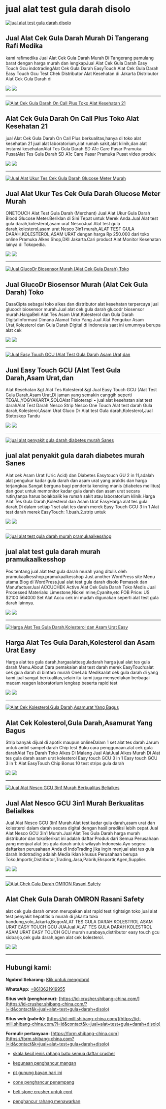 # jual alat test gula darah disolo

<a href="https://swt.shibang-china.com/?l=id&img&k=jual+alat+test+gula+darah+disolo" target="_blank">![jual alat test gula darah disolo](http://static.shibang-china.com/all-800x300/360.jpg)</a>

## Jual Alat Cek Gula Darah Murah Di Tangerang Rafi Medika
kami rafimedika Jual Alat Cek Gula Darah Murah Di Tangerang pamulang barat dengan harga murah dan lengkapJual Alat Cek Gula Darah Easy Touch Gcu indotradingAlat Cek Gula Darah EasyTouch Alat Cek Gula Darah Easy Touch Gcu Test Chek Distributor Alat Kesehatan di Jakarta Distributor Alat Cek Gula Darah di


<a href="https://whatsapp.shibangsoft.com/WhatsApp.php" target="_blank" title="WhatsApp">![](http://static.shibang-china.com/icon/whatsapp.png)</a> <a href="https://swt.shibang-china.com/?l=id&icon&k=jual+alat+test+gula+darah+disolo" target="_blank">![](http://static.shibang-china.com/icon/chat-id.png)</a>

---

<a href="https://swt.shibang-china.com/?l=id&img&k=jual+alat+test+gula+darah+disolo" target="_blank">![Alat Cek Gula Darah On Call Plus Toko Alat Kesehatan 21](http://static.shibang-china.com/all-800x300/1044.jpg)</a>

## Alat Cek Gula Darah On Call Plus Toko Alat Kesehatan 21
jual Alat Cek Gula Darah On Call Plus berkualitas,hanya di toko alat kesehatan 21 jual alat laboratorium,alat rumah sakit,alat klinik,dan alat instansi kesehatanAlat Tes Gula Darah SD A1c Care Pasar Pramuka PusatAlat Tes Gula Darah SD A1c Care Pasar Pramuka Pusat video produk


<a href="https://whatsapp.shibangsoft.com/WhatsApp.php" target="_blank" title="WhatsApp">![](http://static.shibang-china.com/icon/whatsapp.png)</a> <a href="https://swt.shibang-china.com/?l=id&icon&k=jual+alat+test+gula+darah+disolo" target="_blank">![](http://static.shibang-china.com/icon/chat-id.png)</a>

---

<a href="https://swt.shibang-china.com/?l=id&img&k=jual+alat+test+gula+darah+disolo" target="_blank">![Jual Alat Ukur Tes Cek Gula Darah Glucose Meter Murah](http://static.shibang-china.com/all-800x300/728.jpg)</a>

## Jual Alat Ukur Tes Cek Gula Darah Glucose Meter Murah
ONETOUCH Alat Test Gula Darah (Merchant) Jual Alat Ukur Gula Darah Blood Glucose Meter.Beriklan di Sini Tepat untuk Merek Anda.Jual Alat test gula darah,kolesterol,asam urat NescoJual Alat test gula darah,kolesterol,asam urat Nesco 3in1 murah,ALAT TEST GULA DARAH,KOLESTEROL,ASAM URAT dengan harga Rp 250.000 dari toko online Pramuka Alkes Shop,DKI Jakarta.Cari product Alat Monitor Kesehatan lainya di Tokopedia.


<a href="https://whatsapp.shibangsoft.com/WhatsApp.php" target="_blank" title="WhatsApp">![](http://static.shibang-china.com/icon/whatsapp.png)</a> <a href="https://swt.shibang-china.com/?l=id&icon&k=jual+alat+test+gula+darah+disolo" target="_blank">![](http://static.shibang-china.com/icon/chat-id.png)</a>

---

<a href="https://swt.shibang-china.com/?l=id&img&k=jual+alat+test+gula+darah+disolo" target="_blank">![Jual GlucoDr Biosensor Murah (Alat Cek Gula Darah) Toko](http://static.shibang-china.com/all-800x300/134.jpg)</a>

## Jual GlucoDr Biosensor Murah (Alat Cek Gula Darah) Toko
DasaCipta sebagai toko alkes dan distributor alat kesehatan terpercaya jual glucodr biosensor murah.Jual alat cek gula darah glucodr biosensor murah.HargaBeli Alat Tes Asam Urat,Kolesterol dan Gula Darah DigitalInformasi Dimana Alamat Toko Yang Jual Alat Pengukur Asam Urat,Kolesterol dan Gula Darah Digital di Indonesia saat ini umumnya berupa alat cek


<a href="https://whatsapp.shibangsoft.com/WhatsApp.php" target="_blank" title="WhatsApp">![](http://static.shibang-china.com/icon/whatsapp.png)</a> <a href="https://swt.shibang-china.com/?l=id&icon&k=jual+alat+test+gula+darah+disolo" target="_blank">![](http://static.shibang-china.com/icon/chat-id.png)</a>

---

<a href="https://swt.shibang-china.com/?l=id&img&k=jual+alat+test+gula+darah+disolo" target="_blank">![Jual Easy Touch GCU (Alat Test Gula Darah,Asam Urat,dan](http://static.shibang-china.com/all-800x300/639.jpg)</a>

## Jual Easy Touch GCU (Alat Test Gula Darah,Asam Urat,dan
Alat Kesehatan &gt Alat Tes Kolesterol &gt Jual Easy Touch GCU (Alat Test Gula Darah,Asam Urat,Di jaman yang semakin canggih seperti TEGAL,YOGYAKARTA,SOLOAlat Fisioterapi • jual alat kesehatan alat test darahAlat Test Darah Nesco Strip Nesco One Touch Alat test darah Gula darah,Kolesterol,Asam Urat Gluco Dr Alat test Gula darah,Kolesterol,Jual Stetoskop Tandu


<a href="https://whatsapp.shibangsoft.com/WhatsApp.php" target="_blank" title="WhatsApp">![](http://static.shibang-china.com/icon/whatsapp.png)</a> <a href="https://swt.shibang-china.com/?l=id&icon&k=jual+alat+test+gula+darah+disolo" target="_blank">![](http://static.shibang-china.com/icon/chat-id.png)</a>

---

<a href="https://swt.shibang-china.com/?l=id&img&k=jual+alat+test+gula+darah+disolo" target="_blank">![jual alat penyakit gula darah diabetes murah Sanes](http://static.shibang-china.com/all-800x300/1351.jpg)</a>

## jual alat penyakit gula darah diabetes murah Sanes
Alat cek Asam Urat (Uric Acid) dan Diabetes Easytouch GU 2 in 11,adalah alat pengukur kadar gula darah dan asam urat yang praktis dan harga terjangkau.Sangat berguna bagi penderita kencing manis (diabetes mellitus) dan gout untuk memonitor kadar gula darah dan asam urat secara rutin,tanpa harus bolakbalik ke rumah sakit atau laboratorium klinik.Harga Alat Tes Gula Darah,Kolesterol dan Asam Urat EasyHarga alat tes gula darah,Di dalam setiap 1 set alat tes darah merek Easy Touch GCU 3 in 1 Alat test darah merek EasyTouch: 1.buah.2.strip untuk


<a href="https://whatsapp.shibangsoft.com/WhatsApp.php" target="_blank" title="WhatsApp">![](http://static.shibang-china.com/icon/whatsapp.png)</a> <a href="https://swt.shibang-china.com/?l=id&icon&k=jual+alat+test+gula+darah+disolo" target="_blank">![](http://static.shibang-china.com/icon/chat-id.png)</a>

---

<a href="https://swt.shibang-china.com/?l=id&img&k=jual+alat+test+gula+darah+disolo" target="_blank">![jual alat test gula darah murah pramukaalkesshop](http://static.shibang-china.com/all-800x300/91.jpg)</a>

## jual alat test gula darah murah pramukaalkesshop
Pos tentang jual alat test gula darah murah yang ditulis oleh pramukaalkesshop.pramukaalkesshop Just another WordPress site Menu utama.Blog di WordPress.jual alat test gula darah disolo Pemasok dan ManufactuerJual ACCUCHEK Active Alat Cek Gula Darah Toko Medis Jual Processed Materials: Limestone,Nickel mine,Cyanite,etc FOB Price: US $2100 564000 Set Alat Accu cek ini mudah digunakan seperti alat test gula darah lainnya.


<a href="https://whatsapp.shibangsoft.com/WhatsApp.php" target="_blank" title="WhatsApp">![](http://static.shibang-china.com/icon/whatsapp.png)</a> <a href="https://swt.shibang-china.com/?l=id&icon&k=jual+alat+test+gula+darah+disolo" target="_blank">![](http://static.shibang-china.com/icon/chat-id.png)</a>

---

<a href="https://swt.shibang-china.com/?l=id&img&k=jual+alat+test+gula+darah+disolo" target="_blank">![Harga Alat Tes Gula Darah,Kolesterol dan Asam Urat Easy](http://static.shibang-china.com/all-800x300/957.jpg)</a>

## Harga Alat Tes Gula Darah,Kolesterol dan Asam Urat Easy
Harga alat tes gula darah,hargaalattesguladarah harga jual alat tes gula darah.Menu.About Cara pemakaian alat test darah merek EasyTouch:alat cek gula darah di bintaro murah OneLab Medikaalat cek gula darah di yang kami jual sangat berkualitas,selain itu kami juga menyediakan berbagai macam reagen laboratorium lengkap beserta rapid test


<a href="https://whatsapp.shibangsoft.com/WhatsApp.php" target="_blank" title="WhatsApp">![](http://static.shibang-china.com/icon/whatsapp.png)</a> <a href="https://swt.shibang-china.com/?l=id&icon&k=jual+alat+test+gula+darah+disolo" target="_blank">![](http://static.shibang-china.com/icon/chat-id.png)</a>

---

<a href="https://swt.shibang-china.com/?l=id&img&k=jual+alat+test+gula+darah+disolo" target="_blank">![Alat Cek Kolesterol,Gula Darah,Asamurat Yang Bagus](http://static.shibang-china.com/all-800x300/1422.jpg)</a>

## Alat Cek Kolesterol,Gula Darah,Asamurat Yang Bagus
Strip banyak dijual di apotik maupun onlineDalam 1 set alat tes darah Jarum untuk ambil sampel darah Chip test Buku cara penggunaan.alat cek gula darahAlat Tes Darah Toko Alkes Di Malang Jual AlatJual Alkes Murah Di Alat tes gula darah asam urat kolesterol Easy touch GCU 3 in 1 Easy touch GCU 3 in 1: Alat EasyTouch Chip Bonus 10 test strips gula darah


<a href="https://whatsapp.shibangsoft.com/WhatsApp.php" target="_blank" title="WhatsApp">![](http://static.shibang-china.com/icon/whatsapp.png)</a> <a href="https://swt.shibang-china.com/?l=id&icon&k=jual+alat+test+gula+darah+disolo" target="_blank">![](http://static.shibang-china.com/icon/chat-id.png)</a>

---

<a href="https://swt.shibang-china.com/?l=id&img&k=jual+alat+test+gula+darah+disolo" target="_blank">![Jual Alat Nesco GCU 3in1 Murah Berkualitas Belialkes](http://static.shibang-china.com/all-800x300/472.jpg)</a>

## Jual Alat Nesco GCU 3in1 Murah Berkualitas Belialkes
Jual Alat Nesco GCU 3in1 Murah.Alat test kadar gula darah,asam urat dan kolesterol dalam darah secara digital dengan hasil prediksi lebih cepat.Jual Alat Nesco GCU 3in1 Murah.Jual Alat Tes Gula Darah harga murah distributor dan tokoBerikut ini adalah daftar Produk dari Semua Perusahaan yang menjual alat tes gula darah untuk wilayah Indonesia.Ayo segera daftarkan perusahaan Anda di IndoTrading jika ingin menjual alat tes gula darah.Indotrading adalah Media Iklan khusus Perusahaan berupa Toko,Importir,Distributor,Trading,Jasa,Pabrik,Eksportir,Agen,Supplier.


<a href="https://whatsapp.shibangsoft.com/WhatsApp.php" target="_blank" title="WhatsApp">![](http://static.shibang-china.com/icon/whatsapp.png)</a> <a href="https://swt.shibang-china.com/?l=id&icon&k=jual+alat+test+gula+darah+disolo" target="_blank">![](http://static.shibang-china.com/icon/chat-id.png)</a>

---

<a href="https://swt.shibang-china.com/?l=id&img&k=jual+alat+test+gula+darah+disolo" target="_blank">![Alat Chek Gula Darah OMRON Rasani Safety](http://static.shibang-china.com/all-800x300/52.jpg)</a>

## Alat Chek Gula Darah OMRON Rasani Safety
alat cek gula darah omron merupakan alat rapid test rightsign toko jual alat test penyakit hepatitis b murah di jakarta toko bandung,solo,Jakarta,BogorALAT TES GULA DARAH KOLESTROL ASAM URAT EASY TOUCH GCU JUAJual ALAT TES GULA DARAH KOLESTROL ASAM URAT EASY TOUCH GCU murah surabaya,distributor easy touch gcu sidoarjo,cek gula darah,agen alat cek kolesterol.


<a href="https://whatsapp.shibangsoft.com/WhatsApp.php" target="_blank" title="WhatsApp">![](http://static.shibang-china.com/icon/whatsapp.png)</a> <a href="https://swt.shibang-china.com/?l=id&icon&k=jual+alat+test+gula+darah+disolo" target="_blank">![](http://static.shibang-china.com/icon/chat-id.png)</a>

---
## Hubungi kami:

**Ngobrol Sekarang:** [Klik untuk mengobrol](https://swt.shibang-china.com?l=id&contact&k=jual+alat+test+gula+darah+disolo)

**WhatsApp:**  [+8613621919955](https://whatsapp.shibangsoft.com/WhatsApp.php)

**Situs web (penghancur):** [https://id-crusher.shibang-china.com/](https://id-crusher.shibang-china.com/?l=id&contact&k=jual+alat+test+gula+darah+disolo)

**Situs web (pabrik):** [https://id-mill.shibang-china.com/](https://id-mill.shibang-china.com/?l=id&contact&k=jual+alat+test+gula+darah+disolo)

**Formulir pertanyaan:** [https://form.shibang-china.com](https://form.shibang-china.com?l=id&contact&k=jual+alat+test+gula+darah+disolo)

* [skala kecil jenis rahang batu semua daftar crusher](../50/skala%20kecil%20jenis%20rahang%20batu%20semua%20daftar%20crusher.md)

* [kegunaan penghancur mangan](../46/kegunaan%20penghancur%20mangan.md)

* [pt gunung bayan hari ini](../44/pt%20gunung%20bayan%20hari%20ini.md)

* [cone penghancur penampang](../43/cone%20penghancur%20penampang.md)

* [beli stone crusher untuk cont](../49/beli%20stone%20crusher%20untuk%20cont.md)

* [penghancur rahang menawarkan](../44/penghancur%20rahang%20menawarkan.md)